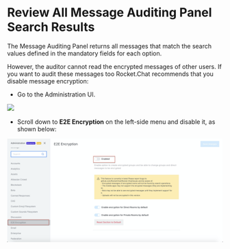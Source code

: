 # Review All Message Auditing Panel Search Results

The Message Auditing Panel returns all messages that match the search values defined in the mandatory fields for each option.

However, the auditor cannot read the encrypted messages of other users. If you want to audit these messages too Rocket.Chat recommends that you disable message encryption:

* Go to the Administration UI.

![](<../../.gitbook/assets/image (297).png>)

* Scroll down to **E2E Encryption** on the left-side menu and disable it, as shown below:

![](<../../.gitbook/assets/image (303) (2) (2) (2) (2) (2) (2) (2) (1) (1) (1).png>)

